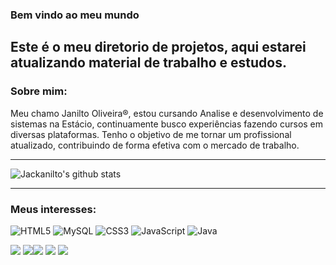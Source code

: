 ### Bem vindo ao meu mundo 
Este é o meu diretorio de projetos, aqui estarei atualizando material de trabalho e estudos.
----
### Sobre mim:
Meu chamo Janilto Oliveira&reg;, estou cursando Analise e desenvolvimento de sistemas na Estácio, continuamente busco experiências fazendo cursos em diversas plataformas.
Tenho o objetivo de me tornar um profissional atualizado, contribuindo de forma efetiva com o mercado de trabalho.

----
![Jackanilto's github stats](https://github-readme-stats.vercel.app/api?username=Jackanilto&show_icons=true&theme=dracula)

---
### Meus interesses:
![HTML5](https://img.shields.io/badge/-HTML5-E34F26?style=flat-square&logo=html5&logoColor=white) ![MySQL](https://img.shields.io/badge/-MySQL-00758F?style=flat-square&logo=mysql&logoColor=white) ![CSS3](https://img.shields.io/badge/-CSS3-549FDE?style=flat-square&logo=css3&logoColor=white) ![JavaScript](https://img.shields.io/badge/-JavaScript-F7B93E?style=flat-square&logo=javascript&logoColor=fff)  ![Java](https://img.shields.io/badge/-Java-E42D2C?style=flat-square&logo=java&logoColor=white)


[![](https://jncenter.com.br/imagem-novas-contas-hospedagem/github-img/www.png)](https://jncenter.com.br/ "Serviços Web") [![](https://jncenter.com.br/imagem-novas-contas-hospedagem/github-img/zap.png)](https://api.whatsapp.com/send?phone=5522988498559! "Fale comigo no WhatsApp")[![](https://jncenter.com.br/imagem-novas-contas-hospedagem/github-img/insta.png)](https://www.instagram.com/janiltojack/ "Siga-me no Instagram") [![](https://jncenter.com.br/imagem-novas-contas-hospedagem/github-img/fb.png)](https://www.facebook.com/janiltojack "Visite meu perfil no FB") [![](https://jncenter.com.br/imagem-novas-contas-hospedagem/github-img/e-mail.png)](mailto:janiltojack1@gmail.com "Entre em ontato") 


<!--
**jackanilto/Jackanilto** is a ✨ _special_ ✨ repository because its `README.md` (this file) appears on your GitHub profile.

Here are some ideas to get you started:

- 🔭 I’m currently working on ...
- 🌱 I’m currently learning ...
- 👯 I’m looking to collaborate on ...
- 🤔 I’m looking for help with ...
- 💬 Ask me about ...
- 📫 How to reach me: ...
- 😄 Pronouns: ...
- ⚡ Fun fact: ...
-->
